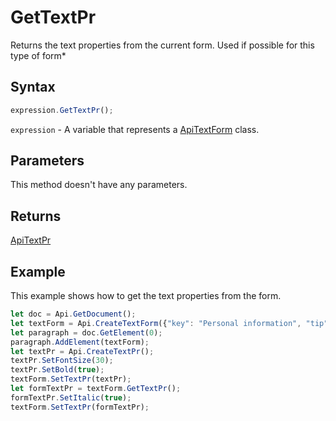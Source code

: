 # GetTextPr

Returns the text properties from the current form.Used if possible for this type of form*

## Syntax

```javascript
expression.GetTextPr();
```

`expression` - A variable that represents a [ApiTextForm](../ApiTextForm.md) class.

## Parameters

This method doesn't have any parameters.

## Returns

[ApiTextPr](../../../Word/ApiTextPr/ApiTextPr.md)

## Example

This example shows how to get the text properties from the form.

```javascript editor-pdf
let doc = Api.GetDocument();
let textForm = Api.CreateTextForm({"key": "Personal information", "tip": "Enter your first name", "required": true, "placeholder": "First name", "comb": true, "maxCharacters": 10, "cellWidth": 3, "multiLine": false, "autoFit": false});
let paragraph = doc.GetElement(0);
paragraph.AddElement(textForm);
let textPr = Api.CreateTextPr();
textPr.SetFontSize(30);
textPr.SetBold(true);
textForm.SetTextPr(textPr);
let formTextPr = textForm.GetTextPr();
formTextPr.SetItalic(true);
textForm.SetTextPr(formTextPr);
```
